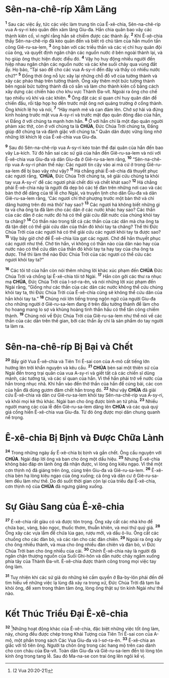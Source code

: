 # Sên-na-chê-ríp Xâm Lăng
<sup><b>1</b></sup> Sau các việc ấy, tức các việc làm trung tín của Ê-xê-chia, Sên-na-chê-ríp vua A-sy-ri kéo quân đến xâm lăng Giu-đa. Hắn chia quân bao vây các thành kiên cố, vì nghĩ rằng hắn sẽ chiếm được các thành ấy. <sup><b>2</b></sup> Khi Ê-xê-chia thấy Sên-na-chê-ríp đã kéo quân đến và biết rõ chủ tâm của hắn muốn tấn công Giê-ru-sa-lem, <sup><b>3</b></sup> ông bàn với các triều thần và các vị chỉ huy quân đội của ông, và quyết định ngăn chặn các nguồn nước ở bên ngoài thành lại, và họ giúp ông thực hiện được điều đó. <sup><b>4</b></sup> Vậy họ huy động nhiều người đến hiệp nhau ngăn chặn các nguồn nước và các khe suối chảy qua vùng đất ấy. Họ bảo, “Tại sao để cho các vua A-sy-ri đến đây và thấy có nhiều nước chứ?” <sup><b>5</b></sup> Đồng thời ông nỗ lực xây lại những chỗ đổ vỡ của tường thành và xây các pháo tháp trên tường thành. Ông xây thêm một bức tường thành bên ngoài bức tường thành đã có sẵn và làm cho thành kiên cố bằng cách xây dựng các chiến hào cho khu vực Thành Đa-vít. Ngoài ra ông cho chế tạo nhiều vũ khí và các khiên. <sup><b>6</b></sup> Ông đặt các sĩ quan chỉ huy quân dân để chiến đấu, rồi tập họp họ đến trước mặt ông nơi quảng trường ở cổng thành. Ông khích lệ họ và nói, <sup><b>7</b></sup> “Hãy mạnh mẽ và can đảm lên. Chớ sợ hãi và đừng kinh hoảng trước mặt vua A-sy-ri và trước mặt đạo quân đông đảo của hắn, vì Đấng ở với chúng ta mạnh hơn hắn. <sup><b>8</b></sup> Ở với hắn chỉ là một đạo quân người phàm xác thịt, còn ở với chúng ta là **CHÚA**, Đức Chúa Trời chúng ta, Đấng giúp đỡ chúng ta và đánh giặc với chúng ta.” Quân dân được vững lòng nhờ những lời khích lệ của Ê-xê-chia vua Giu-đa.

<sup><b>9</b></sup> Sau đó Sên-na-chê-ríp vua A-sy-ri kéo toàn thể đại quân của hắn đến bao vây La-kích. Từ đó hắn sai các sứ giả của hắn đến Giê-ru-sa-lem và nói với Ê-xê-chia vua Giu-đa và dân Giu-đa ở Giê-ru-sa-lem rằng, <sup><b>10</b></sup> “Sên-na-chê-ríp vua A-sy-ri phán thế này: Các ngươi tin cậy vào ai mà cứ ở trong Giê-ru-sa-lem để bị bao vây như vậy? <sup><b>11</b></sup> Há chẳng phải Ê-xê-chia đã thuyết phục các ngươi rằng, ‘**CHÚA**, Đức Chúa Trời chúng ta, sẽ giải cứu chúng ta khỏi tay vua A-sy-ri’ để các ngươi phải chết đói và chết khát sao? <sup><b>12</b></sup> Há chẳng phải Ê-xê-chia này là người đã dẹp bỏ các tế đàn trên những nơi cao và các bàn thờ để dâng của tế lễ cho Ngài, và truyền lịnh cho dân Giu-đa và dân Giê-ru-sa-lem rằng, ‘Các ngươi chỉ thờ phượng trước một bàn thờ và chỉ dâng hương trên đó mà thôi’ hay sao? <sup><b>13</b></sup> Các ngươi há không biết những gì ta và cha ông ta đã làm cho các dân ở các nước khác hay sao? Các thần của các dân ở các nước đó há có thể giải cứu đất nước của chúng khỏi tay ta chăng? <sup><b>14</b></sup> Có thần nào trong tất cả các thần của các dân mà cha ông ta đã tận diệt có thể giải cứu dân của thần đó khỏi tay ta chăng? Thế thì Đức Chúa Trời của các ngươi há có thể giải cứu các ngươi khỏi tay ta được sao? <sup><b>15</b></sup> Vậy bây giờ chớ để Ê-xê-chia lừa gạt các ngươi. Chớ để hắn thuyết phục các ngươi như thế. Chớ tin hắn, vì không có thần nào của dân nào hay của nước nào có thể cứu dân của thần đó khỏi tay ta hay tay của cha ông ta được. Thế thì làm thế nào Đức Chúa Trời của các ngươi có thể cứu các ngươi khỏi tay ta?”

<sup><b>16</b></sup> Các tôi tớ của hắn còn nói thêm những lời khác xúc phạm đến **CHÚA** Đức Chúa Trời và chống lại Ê-xê-chia tôi tớ Ngài. <sup><b>17</b></sup> Hắn còn gởi các thư ra nhục mạ **CHÚA**, Đức Chúa Trời của I-sơ-ra-ên, và nói những lời xúc phạm đến Ngài rằng, “Giống như các thần của các dân các nước không thể cứu chúng khỏi tay ta, thì Đức Chúa Trời của Ê-xê-chia cũng sẽ không thể cứu dân của hắn khỏi tay ta.” <sup><b>18</b></sup> Chúng nói lớn tiếng trong ngôn ngữ của người Giu-đa cho những người ở Giê-ru-sa-lem đang ở trên đầu tường thành để làm cho họ hoang mang lo sợ và khủng hoảng tinh thần hầu có thể tấn công chiếm thành. <sup><b>19</b></sup> Chúng nói về Đức Chúa Trời của Giê-ru-sa-lem như thể nói về các thần của các dân trên thế gian, bởi các thần ấy chỉ là sản phẩm do tay người ta làm ra.


# Sên-na-chê-ríp Bị Bại và Chết
<sup><b>20</b></sup> Bấy giờ Vua Ê-xê-chia và Tiên Tri Ê-sai con của A-mô cất tiếng lớn hướng lên trời khẩn nguyện và kêu cầu. <sup><b>21</b></sup> **CHÚA** bèn sai một thiên sứ của Ngài đến trong trại quân của vua A-sy-ri và giết tất cả các chiến sĩ dũng mãnh, các tướng tá, và các sĩ quan của hắn. Vì thế hắn phải trở về nước của hắn trong nhục nhã. Khi hắn vào đền thờ thần của hắn để cúng bái, các con của hắn đã dùng gươm đâm chết hắn trong đó. <sup><b>22</b></sup> Như vậy **CHÚA** đã giải cứu Ê-xê-chia và dân cư Giê-ru-sa-lem khỏi tay Sên-na-chê-ríp vua A-sy-ri, và khỏi mọi kẻ thù khác. Ngài ban cho ông được bình an tứ phía. <sup><b>23</b></sup> Nhiều người mang các của lễ đến Giê-ru-sa-lem dâng lên **CHÚA** và các quà quý giá cống hiến Ê-xê-chia vua Giu-đa. Từ đó ông được mọi dân chung quanh nể trọng.


# Ê-xê-chia Bị Bịnh và Được Chữa Lành
<sup><b>24</b></sup> Trong những ngày ấy Ê-xê-chia bị bịnh và gần chết. Ông cầu nguyện với **CHÚA**. Ngài đáp lời ông và ban cho ông một dấu hiệu. <sup><b>25</b></sup> Nhưng Ê-xê-chia không báo đáp ơn lành ông đã nhận được, vì lòng ông kiêu ngạo. Vì thế một cơn thịnh nộ đã giáng trên ông, cùng trên Giu-đa và Giê-ru-sa-lem. <sup><b>26</b></sup> Ê-xê-chia bèn hạ lòng kiêu ngạo của ông xuống; cả ông và dân cư ở Giê-ru-sa-lem đều làm như thế. Do đó suốt thời gian còn lại của triều đại Ê-xê-chia, cơn thịnh nộ của **CHÚA** đã ngưng giáng xuống.


# Sự Giàu Sang của Ê-xê-chia
<sup><b>27</b></sup> Ê-xê-chia rất giàu có và được tôn trọng. Ông xây cất các nhà kho để chứa bạc, vàng, bảo ngọc, thuốc thơm, thuẫn khiên, và mọi thứ quý giá. <sup><b>28</b></sup> Ông xây các vựa lẫm để chứa lúa gạo, rượu mới, và dầu ô-liu. Ông cất các chuồng cho các đàn bò, và các ràn cho các đàn chiên. <sup><b>29</b></sup> Ngoài ra ông xây cho ông nhiều thành, và mua cho ông nhiều đàn chiên và đàn bò, vì Đức Chúa Trời ban cho ông nhiều của cải. <sup><b>30</b></sup> Chính Ê-xê-chia này là người đã ngăn chặn thượng nguồn của Suối Ghi-hôn và dẫn nước chảy ngầm xuống phía tây của Thành Đa-vít. Ê-xê-chia được thành công trong mọi việc tay ông làm.

<sup><b>31</b></sup> Tuy nhiên khi các sứ giả do những kẻ cầm quyền ở Ba-by-lôn phái đến để tìm hiểu về những việc lạ lùng đã xảy ra trong xứ, Đức Chúa Trời đã tạm lìa khỏi ông, để xem trong thâm tâm ông, lòng ông thật sự tin kính Ngài như thể nào.


# Kết Thúc Triều Đại Ê-xê-chia
<sup><b>32</b></sup> [^1*]Những hoạt động khác của Ê-xê-chia, đặc biệt những việc tốt ông làm, này, chúng đều được chép trong Khải Tượng của Tiên Tri Ê-sai con của A-mô, một phần trong sách Các Vua Giu-đa và I-sơ-ra-ên. <sup><b>33</b></sup> Ê-xê-chia an giấc với tổ tiên ông. Người ta chôn ông trong các hang mộ trên cao dành cho con cháu của Đa-vít. Toàn dân Giu-đa và Giê-ru-sa-lem đến tỏ lòng tôn kính ông trong tang lễ. Sau đó Ma-na-se con trai ông lên ngôi kế vị.

[^1*]: (2 Vua 20:20-21)